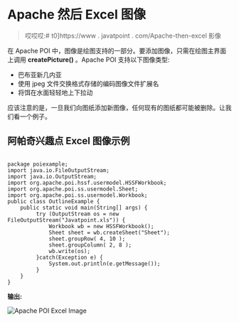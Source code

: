 # Apache 然后 Excel 图像

> 哎哎哎:# t0]https://www . javatpoint . com/Apache-then-excel 影像

在 Apache POI 中，图像是绘图支持的一部分。要添加图像，只需在绘图主界面上调用 **createPicture()** 。Apache POI 支持以下图像类型:

*   巴布亚新几内亚
*   使用 jpeg 文件交换格式存储的编码图像文件扩展名
*   将饵在水面轻轻地上下拉动

应该注意的是，一旦我们向图纸添加新图像，任何现有的图纸都可能被删除。让我们看一个例子。

## 阿帕奇兴趣点 Excel 图像示例

```

package poiexample;
import java.io.FileOutputStream;
import java.io.OutputStream;
import org.apache.poi.hssf.usermodel.HSSFWorkbook;
import org.apache.poi.ss.usermodel.Sheet;
import org.apache.poi.ss.usermodel.Workbook;
public class OutlineExample {
	public static void main(String[] args) {
		 try (OutputStream os = new FileOutputStream("Javatpoint.xls")) {
			 Workbook wb = new HSSFWorkbook();
			 Sheet sheet = wb.createSheet("Sheet");
			 sheet.groupRow( 4, 10 );
			 sheet.groupColumn( 2, 8 );
		     wb.write(os);
		 }catch(Exception e) {
			 System.out.println(e.getMessage());
		 }
	}
}

```

**输出:**

![Apache POI Excel Image](../Images/2728f0fe3ddc86b7f6e6da06a56ea2cc.png)